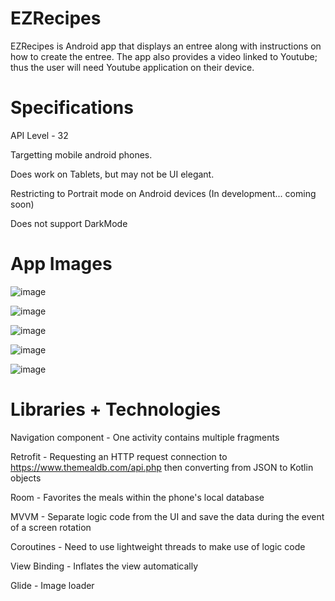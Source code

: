 # EZRecipes

EZRecipes is Android app that displays an entree along with instructions on how to create the entree. The app also provides a video linked to 
Youtube; thus the user will need Youtube application on their device.

# Specifications
API Level - 32

Targetting mobile android phones. 

Does work on Tablets, but may not be UI elegant.

Restricting to Portrait mode on Android devices (In development... coming soon)

Does not support DarkMode


# App Images
![image](https://user-images.githubusercontent.com/43658835/185341858-c2a6909c-59df-46b3-8d2c-8e0350dba645.png)

![image](https://user-images.githubusercontent.com/43658835/185342109-74e33116-a13c-45e0-a393-7c8a2afc8c18.png)

![image](https://user-images.githubusercontent.com/43658835/185342208-b8a84aca-7de0-4a42-b891-4eca36657e18.png)

![image](https://user-images.githubusercontent.com/43658835/185342245-28cfe4f4-22b9-4506-8090-063a764cc1db.png)

![image](https://user-images.githubusercontent.com/43658835/185342294-bdb840c3-fc4c-4ea2-8d75-34a418495d76.png)

# Libraries + Technologies
Navigation component - One activity contains multiple fragments

Retrofit - Requesting an HTTP request connection to https://www.themealdb.com/api.php then converting from JSON to Kotlin objects

Room - Favorites the meals within the phone's local database

MVVM - Separate logic code from the UI and save the data during the event of a screen rotation

Coroutines - Need to use lightweight threads to make use of logic code

View Binding - Inflates the view automatically

Glide - Image loader
